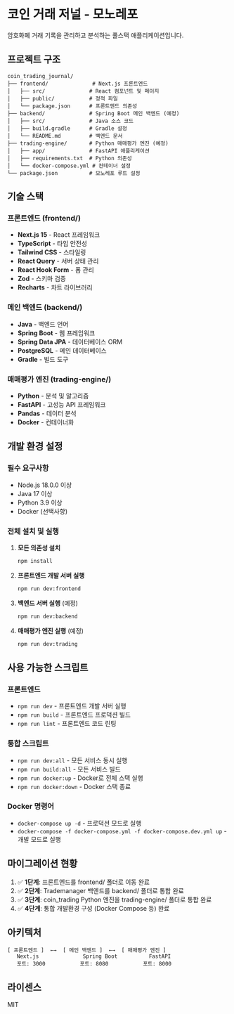 # 코인 거래 저널 - 모노레포

암호화폐 거래 기록을 관리하고 분석하는 풀스택 애플리케이션입니다.

## 프로젝트 구조

```
coin_trading_journal/
├── frontend/              # Next.js 프론트엔드
│   ├── src/              # React 컴포넌트 및 페이지
│   ├── public/           # 정적 파일
│   └── package.json      # 프론트엔드 의존성
├── backend/              # Spring Boot 메인 백엔드 (예정)
│   ├── src/              # Java 소스 코드
│   ├── build.gradle      # Gradle 설정
│   └── README.md         # 백엔드 문서
├── trading-engine/       # Python 매매평가 엔진 (예정)
│   ├── app/              # FastAPI 애플리케이션
│   ├── requirements.txt  # Python 의존성
│   └── docker-compose.yml # 컨테이너 설정
└── package.json          # 모노레포 루트 설정
```

## 기술 스택

### 프론트엔드 (frontend/)

- **Next.js 15** - React 프레임워크
- **TypeScript** - 타입 안전성
- **Tailwind CSS** - 스타일링
- **React Query** - 서버 상태 관리
- **React Hook Form** - 폼 관리
- **Zod** - 스키마 검증
- **Recharts** - 차트 라이브러리

### 메인 백엔드 (backend/)

- **Java** - 백엔드 언어
- **Spring Boot** - 웹 프레임워크
- **Spring Data JPA** - 데이터베이스 ORM
- **PostgreSQL** - 메인 데이터베이스
- **Gradle** - 빌드 도구

### 매매평가 엔진 (trading-engine/)

- **Python** - 분석 및 알고리즘
- **FastAPI** - 고성능 API 프레임워크
- **Pandas** - 데이터 분석
- **Docker** - 컨테이너화

## 개발 환경 설정

### 필수 요구사항

- Node.js 18.0.0 이상
- Java 17 이상
- Python 3.9 이상
- Docker (선택사항)

### 전체 설치 및 실행

1. **모든 의존성 설치**

   ```bash
   npm install
   ```

2. **프론트엔드 개발 서버 실행**

   ```bash
   npm run dev:frontend
   ```

3. **백엔드 서버 실행** (예정)

   ```bash
   npm run dev:backend
   ```

4. **매매평가 엔진 실행** (예정)
   ```bash
   npm run dev:trading
   ```

## 사용 가능한 스크립트

### 프론트엔드

- `npm run dev` - 프론트엔드 개발 서버 실행
- `npm run build` - 프론트엔드 프로덕션 빌드
- `npm run lint` - 프론트엔드 코드 린팅

### 통합 스크립트

- `npm run dev:all` - 모든 서비스 동시 실행
- `npm run build:all` - 모든 서비스 빌드
- `npm run docker:up` - Docker로 전체 스택 실행
- `npm run docker:down` - Docker 스택 종료

### Docker 명령어

- `docker-compose up -d` - 프로덕션 모드로 실행
- `docker-compose -f docker-compose.yml -f docker-compose.dev.yml up` - 개발 모드로 실행

## 마이그레이션 현황

1. ✅ **1단계**: 프론트엔드를 frontend/ 폴더로 이동 완료
2. ✅ **2단계**: Trademanager 백엔드를 backend/ 폴더로 통합 완료
3. ✅ **3단계**: coin_trading Python 엔진을 trading-engine/ 폴더로 통합 완료
4. ✅ **4단계**: 통합 개발환경 구성 (Docker Compose 등) 완료

## 아키텍처

```
[ 프론트엔드 ]  ←→  [ 메인 백엔드 ]  ←→  [ 매매평가 엔진 ]
   Next.js              Spring Boot          FastAPI
   포트: 3000           포트: 8080           포트: 8000
```

## 라이센스

MIT
